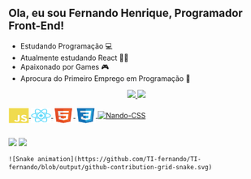 ## Ola, eu sou Fernando Henrique, Programador Front-End!

- Estudando Programação 💻
- Atualmente estudando React 👨‍💻
- Apaixonado por Games 🎮
- Aprocura do Primeiro Emprego em Programação 💼

<div align="center">
  <a href="https://github.com/TI-fernando">
  <img height="180em" src="https://github-readme-stats.vercel.app/api?username=TI-fernando&show_icons=true&theme=chartreuse-dark&include_all_commits=true&count_private=true"/>
  <img height="180em" src="https://github-readme-stats.vercel.app/api/top-langs/?username=TI-fernando&layout=compact&langs_count=7&theme=chartreuse-dark"/>
</div>
  
 <div style="display: inline_block"><br>
  <img align="center" alt="Nando-Js" height="30" width="40" src="https://raw.githubusercontent.com/devicons/devicon/master/icons/javascript/javascript-plain.svg">
  <img align="center" alt="Nando-React" height="30" width="40" src="https://raw.githubusercontent.com/devicons/devicon/master/icons/react/react-original.svg">
  <img align="center" alt="Nando-HTML" height="30" width="40" src="https://raw.githubusercontent.com/devicons/devicon/master/icons/html5/html5-original.svg">
  <img align="center" alt="Nando-CSS" height="30" width="40" src="https://raw.githubusercontent.com/devicons/devicon/master/icons/css3/css3-original.svg">
  <img align="center" alt="Nando-CSS" height="30" width="40" src="https://cdn.jsdelivr.net/gh/devicons/devicon/icons/bootstrap/bootstrap-original.svg" />
 </div>
  
  ##
  
  <div>
    <a href="https://www.instagram.com/fernandohenrique654/" target="_blank"><img src="https://img.shields.io/badge/-Instagram-%23E4405F?style=for-the-badge&logo=instagram&logoColor=white" target="_blank"></a>
    <a href="https://www.linkedin.com/in/fernandohenrique654/" target="_blank"><img src="https://img.shields.io/badge/-LinkedIn-%230077B5?style=for-the-badge&logo=linkedin&logoColor=white" target="_blank"></a>
    
    ![Snake animation](https://github.com/TI-fernando/TI-fernando/blob/output/github-contribution-grid-snake.svg)
    
  </div>
